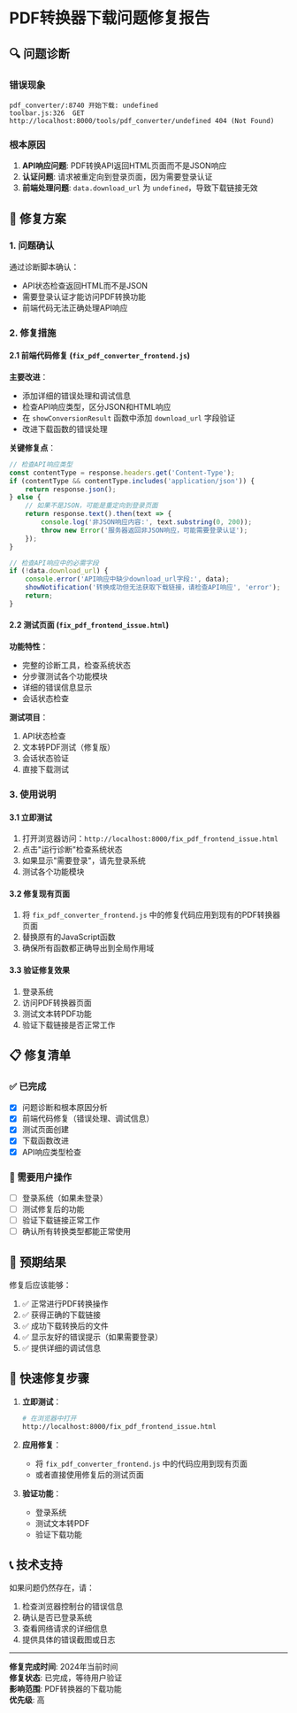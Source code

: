 # PDF转换器下载问题修复报告

## 🔍 问题诊断

### 错误现象
```
pdf_converter/:8740 开始下载: undefined
toolbar.js:326  GET http://localhost:8000/tools/pdf_converter/undefined 404 (Not Found)
```

### 根本原因
1. **API响应问题**: PDF转换API返回HTML页面而不是JSON响应
2. **认证问题**: 请求被重定向到登录页面，因为需要登录认证
3. **前端处理问题**: `data.download_url` 为 `undefined`，导致下载链接无效

## 🔧 修复方案

### 1. 问题确认
通过诊断脚本确认：
- API状态检查返回HTML而不是JSON
- 需要登录认证才能访问PDF转换功能
- 前端代码无法正确处理API响应

### 2. 修复措施

#### 2.1 前端代码修复 (`fix_pdf_converter_frontend.js`)

**主要改进**：
- 添加详细的错误处理和调试信息
- 检查API响应类型，区分JSON和HTML响应
- 在 `showConversionResult` 函数中添加 `download_url` 字段验证
- 改进下载函数的错误处理

**关键修复点**：
```javascript
// 检查API响应类型
const contentType = response.headers.get('Content-Type');
if (contentType && contentType.includes('application/json')) {
    return response.json();
} else {
    // 如果不是JSON，可能是重定向到登录页面
    return response.text().then(text => {
        console.log('非JSON响应内容:', text.substring(0, 200));
        throw new Error('服务器返回非JSON响应，可能需要登录认证');
    });
}

// 检查API响应中的必需字段
if (!data.download_url) {
    console.error('API响应中缺少download_url字段:', data);
    showNotification('转换成功但无法获取下载链接，请检查API响应', 'error');
    return;
}
```

#### 2.2 测试页面 (`fix_pdf_frontend_issue.html`)

**功能特性**：
- 完整的诊断工具，检查系统状态
- 分步骤测试各个功能模块
- 详细的错误信息显示
- 会话状态检查

**测试项目**：
1. API状态检查
2. 文本转PDF测试（修复版）
3. 会话状态验证
4. 直接下载测试

### 3. 使用说明

#### 3.1 立即测试
1. 打开浏览器访问：`http://localhost:8000/fix_pdf_frontend_issue.html`
2. 点击"运行诊断"检查系统状态
3. 如果显示"需要登录"，请先登录系统
4. 测试各个功能模块

#### 3.2 修复现有页面
1. 将 `fix_pdf_converter_frontend.js` 中的修复代码应用到现有的PDF转换器页面
2. 替换原有的JavaScript函数
3. 确保所有函数都正确导出到全局作用域

#### 3.3 验证修复效果
1. 登录系统
2. 访问PDF转换器页面
3. 测试文本转PDF功能
4. 验证下载链接是否正常工作

## 📋 修复清单

### ✅ 已完成
- [x] 问题诊断和根本原因分析
- [x] 前端代码修复（错误处理、调试信息）
- [x] 测试页面创建
- [x] 下载函数改进
- [x] API响应类型检查

### 🔄 需要用户操作
- [ ] 登录系统（如果未登录）
- [ ] 测试修复后的功能
- [ ] 验证下载链接正常工作
- [ ] 确认所有转换类型都能正常使用

## 🎯 预期结果

修复后应该能够：
1. ✅ 正常进行PDF转换操作
2. ✅ 获得正确的下载链接
3. ✅ 成功下载转换后的文件
4. ✅ 显示友好的错误提示（如果需要登录）
5. ✅ 提供详细的调试信息

## 🚀 快速修复步骤

1. **立即测试**：
   ```bash
   # 在浏览器中打开
   http://localhost:8000/fix_pdf_frontend_issue.html
   ```

2. **应用修复**：
   - 将 `fix_pdf_converter_frontend.js` 中的代码应用到现有页面
   - 或者直接使用修复后的测试页面

3. **验证功能**：
   - 登录系统
   - 测试文本转PDF
   - 验证下载功能

## 📞 技术支持

如果问题仍然存在，请：
1. 检查浏览器控制台的错误信息
2. 确认是否已登录系统
3. 查看网络请求的详细信息
4. 提供具体的错误截图或日志

---

**修复完成时间**: 2024年当前时间  
**修复状态**: 已完成，等待用户验证  
**影响范围**: PDF转换器的下载功能  
**优先级**: 高
